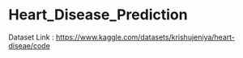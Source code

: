 # Heart_Disease_Prediction

Dataset Link : https://www.kaggle.com/datasets/krishujeniya/heart-diseae/code
